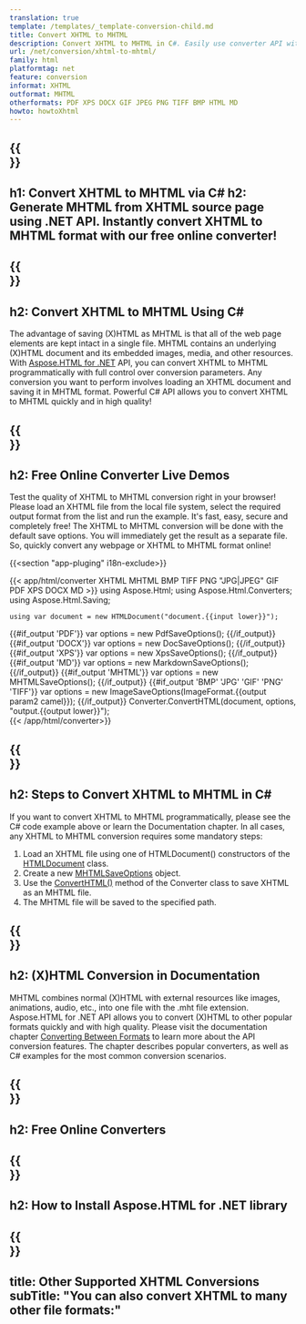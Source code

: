 ```yaml
---
translation: true
template: /templates/_template-conversion-child.md
title: Convert XHTML to MHTML
description: Convert XHTML to MHTML in C#. Easily use converter API within ASP.NET or any .NET application. Try online XHTML to MHTML Converter for free!
url: /net/conversion/xhtml-to-mhtml/
family: html
platformtag: net
feature: conversion
informat: XHTML
outformat: MHTML
otherformats: PDF XPS DOCX GIF JPEG PNG TIFF BMP HTML MD
howto: howtoXhtml
---
```


{{<section banner>}}
---
h1: Convert XHTML to MHTML via C#
h2: Generate MHTML from XHTML source page using .NET API. Instantly convert XHTML to MHTML format with our free online converter!
---

{{<section overview>}}
---
h2: Convert XHTML to MHTML Using C#
---

The advantage of saving (X)HTML as MHTML is that all of the web page elements are kept intact in a single file. MHTML contains an underlying (X)HTML document and its embedded images, media, and other resources. With [Aspose.HTML for .NET](https://products.aspose.com/html/{{lang.url-fragment}}net/) API, you can convert XHTML to MHTML programmatically with full control over conversion parameters. Any conversion you want to perform involves loading an XHTML document and saving it in MHTML format. Powerful C# API allows you to convert XHTML to MHTML quickly and in high quality!

{{<section demos>}}
---
h2: Free Online Converter Live Demos
---

Test the quality of XHTML to MHTML conversion right in your browser! Please load an XHTML file from the local file system, select the required output format from the list and run the example. It's fast, easy, secure and completely free! The XHTML to MHTML conversion will be done with the default save options. You will immediately get the result as a separate file. So, quickly convert any webpage or XHTML to MHTML format online!

{{<section "app-pluging" i18n-exclude>}}

{{< app/html/converter XHTML MHTML BMP TIFF PNG "JPG|JPEG" GIF PDF XPS DOCX MD >}}
using Aspose.Html;
using Aspose.Html.Converters;
using Aspose.Html.Saving;

    using var document = new HTMLDocument("document.{{input lower}}");
{{#if_output 'PDF'}}
    var options = new PdfSaveOptions();
{{/if_output}}
{{#if_output 'DOCX'}}
    var options = new DocSaveOptions();
{{/if_output}}
{{#if_output 'XPS'}}
    var options = new XpsSaveOptions();
{{/if_output}}
{{#if_output 'MD'}}
    var options = new MarkdownSaveOptions();
{{/if_output}}
{{#if_output 'MHTML'}}
    var options = new MHTMLSaveOptions();
{{/if_output}}
{{#if_output 'BMP' 'JPG' 'GIF' 'PNG' 'TIFF'}}
    var options = new ImageSaveOptions(ImageFormat.{{output param2 camel}});
{{/if_output}}
    Converter.ConvertHTML(document, options, "output.{{output lower}}");   
{{< /app/html/converter>}} 


{{<section steps>}}
---
h2: Steps to Convert XHTML to MHTML in C#
---

If you want to convert XHTML to MHTML programmatically, please see the C# code example above or learn the Documentation chapter. In all cases, any XHTML to MHTML conversion requires some mandatory steps:

1.  Load an XHTML file using one of HTMLDocument() constructors of the [HTMLDocument](https://reference.aspose.com/html/net/aspose.html/htmldocument/) class.
1.  Create a new [MHTMLSaveOptions](https://reference.aspose.com/html/net/aspose.html.saving/mhtmlsaveoptions/) object. 
1.  Use the [ConvertHTML()](https://reference.aspose.com/html/net/aspose.html.converters/converter/converthtml/) method of the Converter class to save XHTML as an MHTML file.
1.  The MHTML file will be saved to the specified path.

{{<section documentation>}}
---
h2: (X)HTML Conversion in Documentation
---

MHTML combines normal (X)HTML with external resources like images, animations, audio, etc., into one file with the .mht file extension. Aspose.HTML for .NET API allows you to convert (X)HTML to other popular formats quickly and with high quality. Please visit the documentation chapter <a href="https://docs.aspose.com/html/net/converting-between-formats/" target="_blank">Converting Between Formats</a> to learn more about the API conversion features. The chapter describes popular converters, as well as C# examples for the most common conversion scenarios.

{{<section online-converters>}}
---
h2: Free Online Converters
---

{{<section get-started>}}
---
h2: How to Install Aspose.HTML for .NET library
---

{{<section other-conversions>}}
---
title: Other Supported XHTML Conversions
subTitle: "You can also convert XHTML to many other file formats:"
---